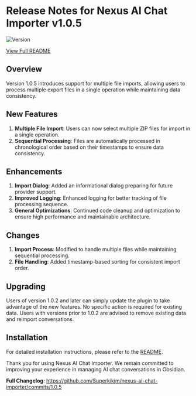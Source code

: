 # Release Notes for Nexus AI Chat Importer v1.0.5

![Version](https://img.shields.io/badge/version-1.0.5-blue)

[View Full README](https://github.com/Superkikim/nexus-ai-chat-importer/blob/1.0.5/README.md)

## Overview

Version 1.0.5 introduces support for multiple file imports, allowing users to process multiple export files in a single operation while maintaining data consistency.

## New Features

1. **Multiple File Import**: Users can now select multiple ZIP files for import in a single operation.
2. **Sequential Processing**: Files are automatically processed in chronological order based on their timestamps to ensure data consistency.

## Enhancements

1. **Import Dialog**: Added an informational dialog preparing for future provider support.
2. **Improved Logging**: Enhanced logging for better tracking of file processing sequence.
3. **General Optimizations**: Continued code cleanup and optimization to ensure high performance and maintainable architecture.

## Changes

1. **Import Process**: Modified to handle multiple files while maintaining sequential processing.
2. **File Handling**: Added timestamp-based sorting for consistent import order.

## Upgrading

Users of version 1.0.2 and later can simply update the plugin to take advantage of the new features. No specific action is required for existing data. Users with versions prior to 1.0.2 are advised to remove existing data and reimport conversations.

## Installation

For detailed installation instructions, please refer to the [README](https://github.com/Superkikim/nexus-ai-chat-importer/blob/1.0.5/README.md#installation).

Thank you for using Nexus AI Chat Importer. We remain committed to improving your experience in managing AI chat conversations in Obsidian.

**Full Changelog**: https://github.com/Superkikim/nexus-ai-chat-importer/commits/1.0.5